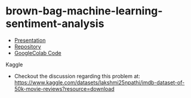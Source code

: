 # brown-bag-machine-learning-sentiment-analysis

- [Presentation](https://www.figma.com/proto/bxhMWQfWYarWml8vmGf1bi/Machine-Learning-Presentation?type=design&node-id=1-2&t=OvWnHjqHMj9Jdkgx-1&scaling=contain&page-id=0%3A1&mode=design)
- [Repository](https://github.com/sebastianrdz/brown-bag-machine-learning-sentiment-analysis)
- [GoogleColab Code](https://drive.google.com/file/d/1F2X8a49HFTh5z9TMUHOX6SNrVOGgxuzf/view?usp=sharing)

Kaggle
- Checkout the discussion regarding this problem at: https://www.kaggle.com/datasets/lakshmi25npathi/imdb-dataset-of-50k-movie-reviews?resource=download